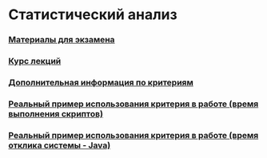 # Статистический анализ

### [Материалы для экзамена](Exam/Navigation_exam.md)

### [Курс лекций](Lections/Navigation_lections.md) 

### [Дополнительная информация по критериям](Criteria/Navigation_criteria.md) 

### [Реальный пример использования критерия в работе (время выполнения скриптов)](Criteria/RealUseCase.ipynb)

### [Реальный пример использования критерия в работе (время отклика системы - Java)](Criteria/ZTestWithSamples.java)
